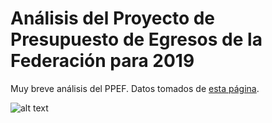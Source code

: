# Análisis del Proyecto de Presupuesto de Egresos de la Federación para 2019

Muy breve análisis del PPEF. Datos tomados de [esta página](bit.ly/PPEF2019).

![alt text](https://raw.githubusercontent.com/segasi/analisis_ppef_2019/blob/master/03_graficas/presupuesto_ramos_2018_2019.png)
